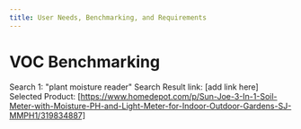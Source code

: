 ```yaml
---
title: User Needs, Benchmarking, and Requirements
---
```

# VOC Benchmarking
Search 1: "plant moisture reader"
Search Result link: [add link here]
Selected Product: [https://www.homedepot.com/p/Sun-Joe-3-In-1-Soil-Meter-with-Moisture-PH-and-Light-Meter-for-Indoor-Outdoor-Gardens-SJ-MMPH1/319834887]

